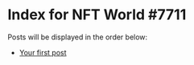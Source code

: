 # Index for NFT World #7711
Posts will be displayed in the order below:

- [Your first post](./001-first.md)

